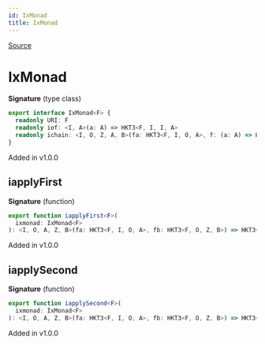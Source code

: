 ```yaml
---
id: IxMonad
title: IxMonad
---
```


[Source](https://github.com/gcanti/fp-ts/blob/master/src/IxMonad.ts)

# IxMonad

**Signature** (type class)

```ts
export interface IxMonad<F> {
  readonly URI: F
  readonly iof: <I, A>(a: A) => HKT3<F, I, I, A>
  readonly ichain: <I, O, Z, A, B>(fa: HKT3<F, I, O, A>, f: (a: A) => HKT3<F, O, Z, B>) => HKT3<F, I, Z, B>
}
```

Added in v1.0.0

## iapplyFirst

**Signature** (function)

```ts
export function iapplyFirst<F>(
  ixmonad: IxMonad<F>
): <I, O, A, Z, B>(fa: HKT3<F, I, O, A>, fb: HKT3<F, O, Z, B>) => HKT3<F, I, Z, A>  { ... }
```

Added in v1.0.0

## iapplySecond

**Signature** (function)

```ts
export function iapplySecond<F>(
  ixmonad: IxMonad<F>
): <I, O, A, Z, B>(fa: HKT3<F, I, O, A>, fb: HKT3<F, O, Z, B>) => HKT3<F, I, Z, B>  { ... }
```

Added in v1.0.0

